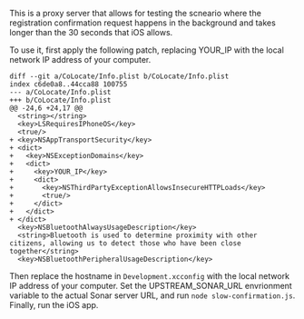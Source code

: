 This is a proxy server that allows for testing the scneario where the
registration confirmation request happens in the background and takes longer
than the 30 seconds that iOS allows.

To use it, first apply the following patch, replacing YOUR_IP with the local
network IP address of your computer.

```
diff --git a/CoLocate/Info.plist b/CoLocate/Info.plist
index c6de0a8..44cca88 100755
--- a/CoLocate/Info.plist
+++ b/CoLocate/Info.plist
@@ -24,6 +24,17 @@
  <string></string>
  <key>LSRequiresIPhoneOS</key>
  <true/>
+ <key>NSAppTransportSecurity</key>
+ <dict>
+   <key>NSExceptionDomains</key>
+   <dict>
+     <key>YOUR_IP</key>
+     <dict>
+       <key>NSThirdPartyExceptionAllowsInsecureHTTPLoads</key>
+       <true/>
+     </dict>
+   </dict>
+ </dict>
  <key>NSBluetoothAlwaysUsageDescription</key>
  <string>Bluetooth is used to determine proximity with other citizens, allowing us to detect those who have been close together</string>
  <key>NSBluetoothPeripheralUsageDescription</key>
```

Then replace the hostname in `Development.xcconfig` with the local
network IP address of your computer. Set the UPSTREAM_SONAR_URL envrionment
variable to the actual Sonar server URL, and run `node slow-confirmation.js`.
Finally, run the iOS app.
